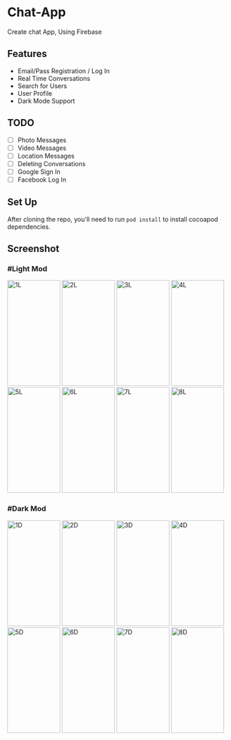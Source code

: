 # Chat-App
Create chat App,  Using Firebase 

## Features
- Email/Pass Registration / Log In
- Real Time Conversations
- Search for Users
- User Profile
- Dark Mode Support

## TODO
- [ ] Photo Messages
- [ ] Video Messages
- [ ] Location Messages
- [ ] Deleting Conversations
- [ ] Google Sign In
- [ ] Facebook  Log In

## Set Up

After cloning the repo, you'll need to run `pod install` to install cocoapod dependencies.

## Screenshot

### #Light Mod
<div>
  <img src="https://user-images.githubusercontent.com/91820775/149646732-043b87c0-a7ca-442a-986f-2523976044d0.PNG" alt="1L" width="120" height="240">
  <img src="https://user-images.githubusercontent.com/91820775/149646736-b915fd65-280e-4ae7-bfdb-c2f2a24fc26a.PNG" alt="2L"  width="120" height="240">
  <img src="https://user-images.githubusercontent.com/91820775/149646738-091ad71b-ad46-49a3-9a51-28c2b0cb5c53.PNG" alt="3L" width="120" height="240">
  <img src="https://user-images.githubusercontent.com/91820775/149646741-bb22112a-d417-4256-b0da-5728ad3ecb40.PNG" alt="4L"  width="120" height="240">
  <img src="https://user-images.githubusercontent.com/91820775/149646744-5d76db73-38fa-4994-ae30-11fba925170e.PNG" alt="5L"  width="120" height="240">
  <img src="https://user-images.githubusercontent.com/91820775/149646742-1300d23c-6866-4dbc-a542-5cf9cc159826.PNG" alt="6L"  width="120" height="240">
  <img src="https://user-images.githubusercontent.com/91820775/149646743-dd903ec5-2fa8-43b8-a948-1f17dbb7452e.PNG" alt="7L"  width="120" height="240">
  <img src="https://user-images.githubusercontent.com/91820775/149646739-17c34277-3c82-4edf-9698-a4355d0c0afb.PNG" alt="8L"  width="120" height="240">
  </div>
  
  ### #Dark Mod
<div>
  <img src="https://user-images.githubusercontent.com/91820775/149646862-2580016c-d7da-4be7-8733-ec0e30ed3c48.PNG" alt="1D" width="120" height="240">
  <img src="https://user-images.githubusercontent.com/91820775/149646863-e49ce345-d6b0-4853-88a5-957bc9b06908.PNG" alt="2D"  width="120" height="240">
  <img src="https://user-images.githubusercontent.com/91820775/149646864-808baa0c-904f-4e47-ba21-42d2abf16511.PNG" alt="3D" width="120" height="240">
  <img src="https://user-images.githubusercontent.com/91820775/149646866-72fe7604-94ed-4a07-b99b-92a5012bde8d.PNG" alt="4D"  width="120" height="240">
  <img src="https://user-images.githubusercontent.com/91820775/149646898-45d8eb79-cae5-4a6c-bebb-e32f72e790ef.PNG" alt="5D"  width="120" height="240">
  <img src="https://user-images.githubusercontent.com/91820775/149646896-c15f8cbd-e50b-4b8b-968d-b6138854323a.PNG" alt="6D"  width="120" height="240">
  <img src="https://user-images.githubusercontent.com/91820775/149646899-e0def544-e36e-4f39-9ef0-d947dcdc7a43.PNG" alt="7D"  width="120" height="240">
  <img src="https://user-images.githubusercontent.com/91820775/149646895-525677fc-27bf-4719-9689-bc83b7437626.PNG" alt="8D"  width="120" height="240">
  </div>
